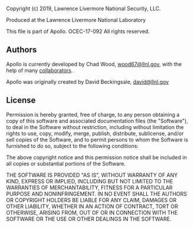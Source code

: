 Copyright (c) 2019, Lawrence Livermore National Security, LLC.

Produced at the Lawrence Livermore National Laboratory

This file is part of Apollo. OCEC-17-092 All rights reserved.

## Authors

Apollo is currently developed by Chad Wood, wood67@llnl.gov, with the help
of many [collaborators](https://github.com/LLNL/apollo/graphs/contributors).

Apollo was originally created by David Beckingsale, david@llnl.gov

## License

Permission is hereby granted, free of charge, to any person obtaining
a copy of this software and associated documentation files (the "Software"),
to deal in the Software without restriction, including without limitation
the rights to use, copy, modify, merge, publish, distribute, sublicense,
and/or sell copies of the Software, and to permit persons to whom the
Software is furnished to do so, subject to the following conditions:

The above copyright notice and this permission notice shall be included in
all copies or substantial portions of the Software.

THE SOFTWARE IS PROVIDED "AS IS", WITHOUT WARRANTY OF ANY KIND, EXPRESS OR
IMPLIED, INCLUDING BUT NOT LIMITED TO THE WARRANTIES OF MERCHANTABILITY,
FITNESS FOR A PARTICULAR PURPOSE AND NONINFRINGEMENT. IN NO EVENT SHALL THE
AUTHORS OR COPYRIGHT HOLDERS BE LIABLE FOR ANY CLAIM, DAMAGES OR OTHER
LIABILITY, WHETHER IN AN ACTION OF CONTRACT, TORT OR OTHERWISE, ARISING
FROM, OUT OF OR IN CONNECTION WITH THE SOFTWARE OR THE USE OR OTHER
DEALINGS IN THE SOFTWARE.
